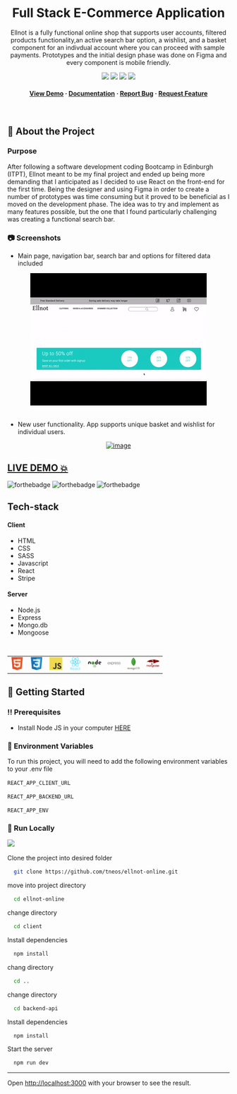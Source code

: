 <div align="center">

# Full Stack E-Commerce Application

  <p>
Ellnot is a fully functional online shop that supports user accounts, filtered products functionality,an active search bar option, a wishlist, and a basket component for an indivdual account where you can proceed with sample payments. Prototypes and the initial design phase was done on Figma and every component is mobile friendly.
  </p>
  
<!-- Badges -->
<a href="https://airbnb-sclone.vercel.app" target="_blank">![](https://img.shields.io/website-up-down-green-red/http/monip.org.svg)</a>
![](https://img.shields.io/badge/Maintained-Yes-indigo)
![](https://img.shields.io/github/issues/tneos/ellnot-online)
![](https://img.shields.io/github/last-commit/tneos/ellnot-online)

<h4>
    <a href="https://ellnot-shop.onrender.com/">View Demo</a>
  <span> · </span>
    <a href="https://github.com/SashenJayathilaka/Airbnb-Build/blob/master/README.md">Documentation</a>
  <span> · </span>
    <a href="https://github.com/SashenJayathilaka/Airbnb-Build/issues">Report Bug</a>
  <span> · </span>
    <a href="https://github.com/SashenJayathilaka/Airbnb-Build/issues">Request Feature</a>
  </h4>
</div>

<br />

<!-- About the Project -->

## :star2: About the Project

<!--Purpose-->

### Purpose

After following a software development coding Bootcamp in Edinburgh (ITPT), Ellnot meant to be my final project and ended up
being more demanding that I anticipated as I decided to use React on the front-end for the first time.
Being the designer and using Figma in order to create a number of prototypes was time consuming but it proved to be beneficial as I moved on
the development phase. The idea was to try and implement as many features possible, but the one that I found particularly challenging was creating a functional search bar.

<!-- Screenshots -->

### :camera: Screenshots

- Main page, navigation bar, search bar and options for filtered data included

<div align="center">
<a href="https://ellnot-shop.onrender.com/"><img  src='./client/public/demo/main-page.gif' alt='image'/></a>
</div>

<br />

- New user functionality. App supports unique basket and wishlist for individual users.

<div align="center">
<a href="https://ellnot-shop.onrender.com/"><img  src='./client/public/demo/new-user.gif' alt='image'/></a>
</div>

## <a href="https://airbnb-sclone.vercel.app" target="_blank">LIVE DEMO 💥</a>

![forthebadge](https://forthebadge.com/images/badges/built-with-love.svg)
![forthebadge](https://forthebadge.com/images/badges/for-you.svg)
![forthebadge](https://forthebadge.com/images/badges/powered-by-coffee.svg)

## Tech-stack

#### Client

- HTML
- CSS
- SASS
- Javascript
- React
- Stripe

#### Server

- Node.js
- Express
- Mongo.db
- Mongoose

<br />

<table>
    <tr>
        <td>
<a href="#"><img src="https://github.com/devicons/devicon/blob/master/icons/html5/html5-original.svg" alt="" width="30" height="30" /></a>
        </td>
                <td>
<a href="#"><img src="https://github.com/devicons/devicon/blob/master/icons/css3/css3-original.svg" alt="Google" width="30" height="30" /></a>
        </td>
                        <td>
<a href="#"><img src="https://github.com/devicons/devicon/blob/master/icons/javascript/javascript-original.svg" alt="" width="30" height="30" /></a>
        </td>
                              <td>
<a href="#"><img src="https://github.com/devicons/devicon/blob/master/icons/react/react-original-wordmark.svg" alt="" width="30" height="30" /></a>
        </td>
                        <td>
<a href="#"><img src="https://github.com/devicons/devicon/blob/master/icons/nodejs/nodejs-original-wordmark.svg" alt="" width="30" height="30" /></a>
        </td>
                                <td>
<a href="#"><img src="https://github.com/devicons/devicon/blob/master/icons/express/express-original-wordmark.svg" alt="" width="30"height="30"/></a>
        </td>
                                      <td>
<a href="#"><img src="https://github.com/devicons/devicon/blob/master/icons/mongodb/mongodb-original-wordmark.svg" alt="" width="30"height="30"/></a>
        </td>
      <td>
<a href="#"><img src="https://github.com/devicons/devicon/blob/master/icons/mongoose/mongoose-original-wordmark.svg" alt="" width="30"height="30"/></a>
        </td>
    </tr>
</table>

## :toolbox: Getting Started

### :bangbang: Prerequisites

- Install Node JS in your computer <a href='https://nodejs.org/en/'>HERE</a>

<!-- Env Variables -->

### :key: Environment Variables

To run this project, you will need to add the following environment variables to your .env file

`REACT_APP_CLIENT_URL`

`REACT_APP_BACKEND_URL`

`REACT_APP_ENV`

<!-- Run Locally -->

### :running: Run Locally

![](https://img.shields.io/badge/GIT-E44C30?style=for-the-badge&logo=git&logoColor=white)

Clone the project into desired folder

```bash
  git clone https://github.com/tneos/ellnot-online.git
```

move into project directory

```bash
  cd ellnot-online
```

change directory

```bash
  cd client
```

Install dependencies

```bash
  npm install
```

chang directory

```bash
  cd ..
```

change directory

```bash
  cd backend-api
```

Install dependencies

```bash
  npm install
```

Start the server

```bash
  npm run dev
```

<hr />

Open [http://localhost:3000](http://localhost:3000) with your browser to see the result.
